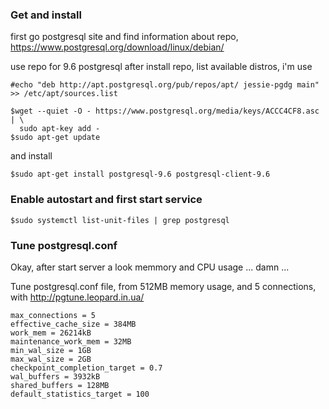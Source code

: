### Get and install 
first go postgresql site and find information about repo, https://www.postgresql.org/download/linux/debian/

use repo for 9.6 postgresql
after install repo,
list available distros, i'm  use 
```
#echo "deb http://apt.postgresql.org/pub/repos/apt/ jessie-pgdg main" >> /etc/apt/sources.list

$wget --quiet -O - https://www.postgresql.org/media/keys/ACCC4CF8.asc | \
  sudo apt-key add -
$sudo apt-get update
```
and install 
```
$sudo apt-get install postgresql-9.6 postgresql-client-9.6
```

### Enable autostart and first start service
```
$sudo systemctl list-unit-files | grep postgresql
```
### Tune postgresql.conf
Okay, after start server a look memmory and CPU usage ... damn ...

Tune postgresql.conf file, from 512MB memory usage, and 5 connections, with http://pgtune.leopard.in.ua/
```
max_connections = 5
effective_cache_size = 384MB
work_mem = 26214kB
maintenance_work_mem = 32MB
min_wal_size = 1GB
max_wal_size = 2GB
checkpoint_completion_target = 0.7
wal_buffers = 3932kB
shared_buffers = 128MB
default_statistics_target = 100
```
